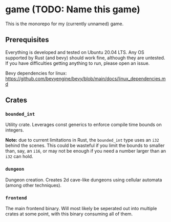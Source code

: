 # game (TODO: Name this game)

This is the monorepo for my (currently unnamed) game.

## Prerequisites

Everything is developed and tested on Ubuntu 20.04 LTS. Any OS supported by Rust (and bevy) should work fine, although they are untested. If you have difficulties getting anything to run, please open an issue.

Bevy dependencies for linux:
<https://github.com/bevyengine/bevy/blob/main/docs/linux_dependencies.md>

## Crates

### `bounded_int`

Utility crate. Leverages const generics to enforce compile time bounds on integers.

**Note:** due to current limitations in Rust, the `bounded_int` type uses an `i32` behind the scenes. This could be wasteful if you limit the bounds to smaller than, say, an `i16`, or may not be enough if you need a number larger than an `i32` can hold.

### `dungeon`

Dungeon creation. Creates 2d cave-like dungeons using cellular automata (among other techniques).

### `frontend`

The main frontend binary. Will most likely be seperated out into multiple crates at some point, with this binary consuming all of them.
